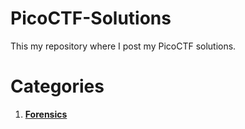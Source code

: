 # PicoCTF-Solutions

This my repository where I post my PicoCTF solutions.

# Categories
1. **[Forensics](forensics/)**
